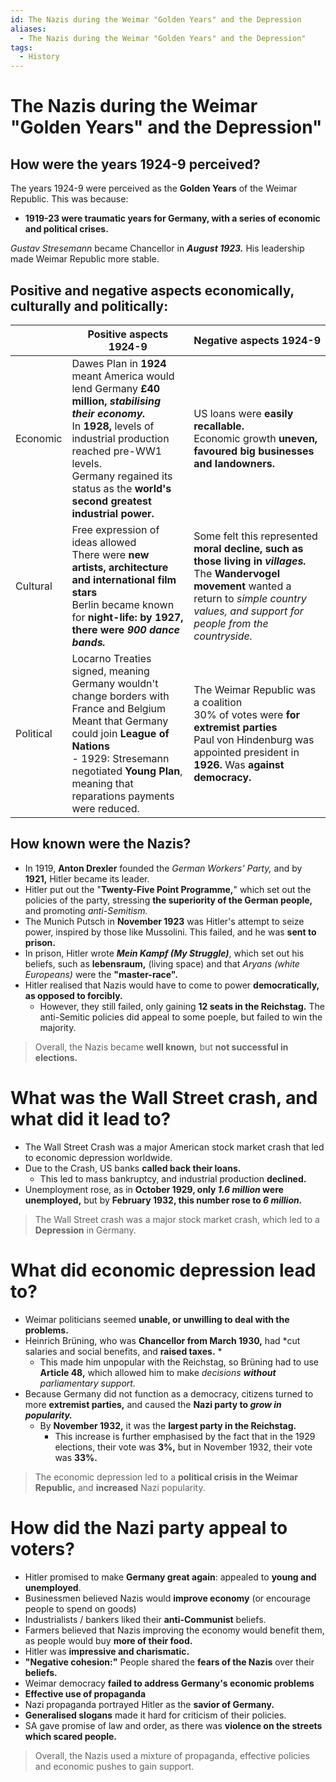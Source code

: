 ```yaml
---
id: The Nazis during the Weimar "Golden Years" and the Depression
aliases:
  - The Nazis during the Weimar "Golden Years" and the Depression"
tags:
  - History
---
```


# The Nazis during the Weimar "Golden Years" and the Depression"

## How were the years 1924-9 perceived?

The years 1924-9 were perceived as the **Golden Years** of the Weimar Republic. This was because:

- **1919-23 were traumatic years for Germany, with a series of economic and political crises.** 

*Gustav Stresemann* became Chancellor in ***August 1923.*** His leadership made Weimar Republic more stable.

## Positive and negative aspects economically, culturally and politically:

|           | Positive aspects 1924-9                                                                                                                                                                                                                                                  | Negative aspects 1924-9                                                                                                                                                           |
| --------- | ------------------------------------------------------------------------------------------------------------------------------------------------------------------------------------------------------------------------------------------------------------------------ | --------------------------------------------------------------------------------------------------------------------------------------------------------------------------------- |
| Economic  |  Dawes Plan in **1924** meant America would lend Germany **£40 million, *stabilising their economy.*** <br> In **1928,** levels of industrial production reached pre-WW1 levels.<br>Germany regained its status as the **world's second greatest industrial power.** |US loans were **easily recallable.** <br>Economic growth **uneven, favoured big businesses and landowners.**                                                                   |
| Cultural  |Free expression of ideas allowed <br>There were **new artists, architecture and international film stars** <br>Berlin became known for **night-life: by 1927, there were *900 dance bands.***                                                                                                                                                                                                                                                                           |Some felt this represented **moral decline, such as those living in *villages.*** <br>The **Wandervogel movement** wanted a return to *simple country values, and support for people from the countryside.*                                                                                                                                                                                      |
| Political | Locarno Treaties signed, meaning Germany wouldn't change borders with France and Belgium<br>Meant that Germany could join **League of Nations**<br>- 1929: Stresemann negotiated **Young Plan**, meaning that reparations payments were reduced.                    |  The Weimar Republic was a coalition <br>30% of votes were **for extremist parties** <br>Paul von Hindenburg was appointed president in **1926.** Was **against democracy.** |

## How known were the Nazis?

- In 1919, **Anton Drexler** founded the *German Workers' Party,* and by **1921,** Hitler became its leader.
- Hitler put out the "**Twenty-Five Point Programme,**" which set out the policies of the party, stressing **the superiority of the German people,** and promoting *anti-Semitism.* 
- The Munich Putsch in **November 1923** was Hitler's attempt to seize power, inspired by those like Mussolini. This failed, and he was **sent to prison.** 
- In prison, Hitler wrote ***Mein Kampf (My Struggle)***, which set out his beliefs, such as **lebensraum,** (living space) and that *Aryans (white Europeans)* were the **"master-race".**
- Hitler realised that Nazis would have to come to power **democratically, as opposed to forcibly.** 
    - However, they still failed, only gaining **12 seats in the Reichstag.** The anti-Semitic policies did appeal to some poeple, but failed to win the majority.

> Overall, the Nazis became **well known,** but **not successful in elections.** 

# What was the Wall Street crash, and what did it lead to?

- The Wall Street Crash was a major American stock market crash that led to economic depression worldwide.
- Due to the Crash, US banks **called back their loans.** 
    - This led to mass bankruptcy, and industrial production **declined.** 
- Unemployment rose, as in **October 1929, only *1.6 million* were unemployed,** but by **February 1932, this number rose to *6 million.*** 

> The Wall Street crash was a major stock market crash, which led to a **Depression** in Germany.

# What did economic depression lead to?

- Weimar politicians seemed **unable, or unwilling to deal with the problems.** 
- Heinrich Brüning, who was **Chancellor from March 1930,** had *cut salaries and social benefits, and **raised taxes.** *
    - This made him unpopular with the Reichstag, so Brüning had to use **Article 48,** which allowed him to make *decisions **without** parliamentary support.* 
- Because Germany did not function as a democracy, citizens turned to more **extremist parties,** and caused the **Nazi party to *grow in popularity.***
    - By **November 1932,** it was the **largest party in the Reichstag.** 
        - This increase is further emphasised by the fact that in the 1929 elections, their vote was **3%,** but in November 1932, their vote was **33%.** 

> The economic depression led to a **political crisis in the Weimar Republic,** and **increased** Nazi popularity.

# How did the Nazi party appeal to voters?

- Hitler promised to make **Germany great again**: appealed to **young and unemployed**.
- Businessmen believed Nazis would **improve economy** (or encourage people to spend on goods)
- Industrialists / bankers liked their **anti-Communist** beliefs.
- Farmers believed that Nazis improving the economy would benefit them, as people would buy **more of their food.** 
- Hitler was **impressive and charismatic.**
- **"Negative cohesion:"** People shared the **fears of the Nazis** over their **beliefs.** 
- Weimar democracy **failed to address Germany's economic problems** 
- **Effective use of propaganda**
- Nazi propaganda portrayed Hitler as the **savior of Germany.** 
- **Generalised slogans** made it hard for criticism of their policies.
- SA gave promise of law and order, as there was **violence on the streets which scared people.** 

> Overall, the Nazis used a mixture of propaganda, effective policies and economic pushes to gain support.
